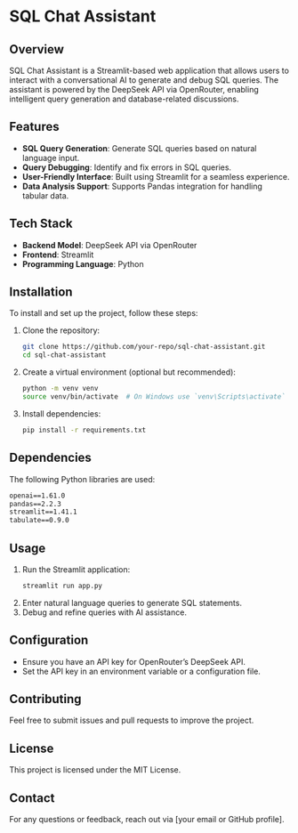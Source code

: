 # SQL Chat Assistant

## Overview
SQL Chat Assistant is a Streamlit-based web application that allows users to interact with a conversational AI to generate and debug SQL queries. The assistant is powered by the DeepSeek API via OpenRouter, enabling intelligent query generation and database-related discussions.

## Features
- **SQL Query Generation**: Generate SQL queries based on natural language input.
- **Query Debugging**: Identify and fix errors in SQL queries.
- **User-Friendly Interface**: Built using Streamlit for a seamless experience.
- **Data Analysis Support**: Supports Pandas integration for handling tabular data.

## Tech Stack
- **Backend Model**: DeepSeek API via OpenRouter
- **Frontend**: Streamlit
- **Programming Language**: Python

## Installation
To install and set up the project, follow these steps:

1. Clone the repository:
   ```bash
   git clone https://github.com/your-repo/sql-chat-assistant.git
   cd sql-chat-assistant
   ```
2. Create a virtual environment (optional but recommended):
   ```bash
   python -m venv venv
   source venv/bin/activate  # On Windows use `venv\Scripts\activate`
   ```
3. Install dependencies:
   ```bash
   pip install -r requirements.txt
   ```

## Dependencies
The following Python libraries are used:
```txt
openai==1.61.0
pandas==2.2.3
streamlit==1.41.1
tabulate==0.9.0
```

## Usage
1. Run the Streamlit application:
   ```bash
   streamlit run app.py
   ```
2. Enter natural language queries to generate SQL statements.
3. Debug and refine queries with AI assistance.

## Configuration
- Ensure you have an API key for OpenRouter’s DeepSeek API.
- Set the API key in an environment variable or a configuration file.

## Contributing
Feel free to submit issues and pull requests to improve the project.

## License
This project is licensed under the MIT License.

## Contact
For any questions or feedback, reach out via [your email or GitHub profile].